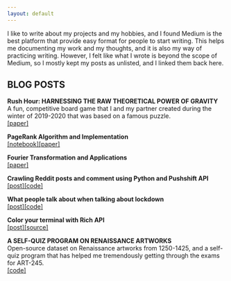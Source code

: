 ```yaml
---
layout: default
---
```


I like to write about my projects and my hobbies, and I found Medium is the best platform that provide easy format for people to start writing. This helps me documenting my work and my thoughts, and it is also my way of practicing writing. However, I felt like what I wrote is beyond the scope of Medium, so I mostly kept my posts as unlisted, and I linked them back here.

## BLOG POSTS

**Rush Hour: HARNESSING THE RAW THEORETICAL POWER OF GRAVITY** <br />
A fun, competitive board game that I and my partner created during the winter of 2019-2020 that was based on a famous puzzle. <br />
[\[paper\]](./assets/pdfs/rushhour.pdf)

**PageRank Algorithm and Implementation** <br />
[\[notebook\]](https://hvrlxy.github.io//PR.html)[\[paper\]](./assets/pdfs/PageRank.pdf)

**Fourier Transformation and Applications** <br />
[\[paper\]](./assets/pdfs/Discrete_Fourier_Tranformation.pdf)

**Crawling Reddit posts and comment using Python and Pushshift API** <br />
[\[post\]](https://medium.com/@hle5_28535/crawling-reddit-posts-and-comment-using-python-and-pushshift-api-cb4079de1bb)[\[code\]](https://github.com/hvrlxy/insomnia_analysis/tree/main/code/crawl)

**What people talk about when talking about lockdown** <br />
[\[post\]](https://medium.com/@hle5_28535/what-do-people-most-concern-during-lockdown-a97c56761f87)[\[code\]](https://github.com/hvrlxy/lockdown_stress)

**Color your terminal with Rich API** <br />
[\[post\]](https://medium.com/@hle5_28535/color-your-terminal-with-rich-api-b2c9cf6a7b88)[\[source\]](https://rich.readthedocs.io/en/latest/index.html)

**A SELF-QUIZ PROGRAM ON RENAISSANCE ARTWORKS** <br />
Open-source dataset on Renaissance artworks from 1250-1425, and a self-quiz program that has helped me tremendously getting through the exams for ART-245. <br />
[\[code\]](https://github.com/hvrlxy/artworks)